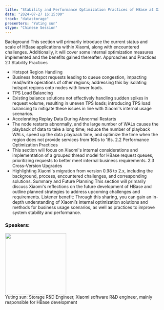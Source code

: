```yaml
---
title: "Stability and Performance Optimization Practices of HBase at Xiaomi"
date: "2024-07-27 16:15:00" 
track: "datastorage"
presenters: "Yuting sun"
stype: "Chinese Session"
---
```

Background
This section will primarily introduce the current status and scale of HBase applications within Xiaomi, along with encountered challenges. Additionally, it will cover some internal optimization measures implemented and the benefits gained thereafter.
Approaches and Practices
2.1 Stability Practices
- Hotspot Region Handling
- Business hotspot requests leading to queue congestion, impacting read/write operations of other regions; addressing this by isolating hotspot regions onto nodes with lower loads.
- TPS Load Balancing
- Existing balance solutions not effectively handling sudden spikes in request volume, resulting in uneven TPS loads; introducing TPS load balancing to mitigate these issues in line with Xiaomi's internal usage scenarios.
- Accelerating Replay Data During Abnormal Restarts
- The node restarts abnormally, and the large number of WALs causes the playback of data to take a long time; reduce the number of playback WALs, speed up the data playback time, and optimize the time when the region does not provide services from 160s to 16s.
2.2 Performance Optimization Practices
- This section will focus on Xiaomi's internal considerations and implementation of a grouped thread model for HBase request queues, prioritizing requests to better meet internal business requirements.
2.3 Cross-Version Upgrades
- Highlighting Xiaomi's migration from version 0.98 to 2.x, including the background, process, encountered challenges, and corresponding solutions.
Summary and Future Planning
This section will primarily discuss Xiaomi's reflections on the future development of HBase and outline planned strategies to address upcoming challenges and requirements.
Listener benefit:
Through this sharing, you can gain an in-depth understanding of Xiaomi’s internal optimization solutions and methods for business usage scenarios, as well as practices to improve system stability and performance.
 ### Speakers: 
 <img src="https://sessionize.com/image/f58e-400o400o1-94JMLSeRT14HWn8mTYNdUm.png" width="200" /><br>Yuting sun: Storage R&D Engineer, Xiaomi software R&D engineer, mainly responsible for HBase development
 <br><br>